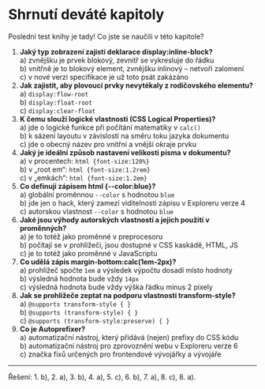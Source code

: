 <div class="colored-box pbb-a" markdown="1">

# Shrnutí deváté kapitoly

Poslední test knihy je tady! Co jste se naučili v této kapitole?

1. **Jaký typ zobrazení zajistí deklarace display:inline-block?**  
a) zvnějšku je prvek blokový, zevnitř se vykresluje do řádku  
b) vnitřně je to blokový element, zvnějšku inlinový – netvoří zalomení  
c) v nové verzi specifikace je už toto psát zakázáno
1. **Jak zajistit, aby plovoucí prvky nevytékaly z rodičovského elementu?**  
a) `display:flow-root`  
b) `display:float-root`  
c) `display:clear-float`
1. **K čemu slouží logické vlastnosti (CSS Logical Properties)?**  
a) jde o logické funkce při počítání matematiky v `calc()`  
b) k sázení layoutu v závislosti na směru toku jazyka dokumentu  
c) jde o obecný název pro vnitřní a vnější okraje prvku
1. **Jaký je ideální způsob nastavení velikosti písma v dokumentu?**  
a) v procentech: `html {font-size:120%}`  
b) v „root em“: `html {font-size:1.2rem}`  
c) v „emkách“: `html {font-size:1.2em}`
1. **Co definuji zápisem html {--color:blue}?**  
a) globální proměnnou `--color` s hodnotou `blue`  
b) jde jen o hack, který zamezí viditelnosti zápisu v Exploreru verze 4  
c) autorskou vlastnost `--color` s hodnotou `blue`
1. **Jaké jsou výhody autorských vlastností a jejich použití v proměnných?**  
a) je to totéž jako proměnné v preprocesoru  
b) počítají se v prohlížeči, jsou dostupné v CSS kaskádě, HTML, JS  
c) je to totéž jako proměnné v JavaScriptu
1. **Co udělá zápis margin-bottom:calc(1em-2px)?**  
a) prohlížeč spočte `1em` a výsledek výpočtu dosadí místo hodnoty  
b) výsledná hodnota bude vždy `14px`  
c) výsledná hodnota bude vždy výška řádku minus 2 pixely
1. **Jak se prohlížeče zeptat na podporu vlastnosti transform-style?**  
a) `@supports transform-style { }`  
b) `@supports (transform-style) { }`  
c) `@supports (transform-style:preserve) { }`
1. **Co je Autoprefixer?**  
a) automatizační nástroj, který přidává (nejen) prefixy do CSS kódu  
b) automatizační nástroj pro zprovoznění webu v Exploreru verze 6  
c) značka fixů určených pro frontendové vývojářky a vývojáře

---

Řešení: 1. b), 2. a), 3. b), 4. a), 5. c), 6. b), 7. a), 8. c), 8. a).

</div>
